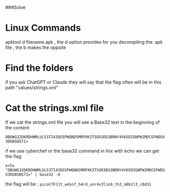 ###Solve

# Linux Commands
apktool d filename.apk , the d option provides for you decompiling the .apk file , the b makes the oppsite


# Find the folders 
if you ask ChatGPT or Claude they will say that the flag often will be in this path "values/strings.xml"

# Cat the strings.xml file 
If we cat the strings.xml file you will see a Base32 text in the beginning of the content 

`OBUWG32DKRDHWMLUL53TI43OG5PWQNDSMRPXK3TSGR3DG3BRNY4V65DIGNPW2MDCGFWDGX3DGBSDG7I=`

if we use cyberchef or the base32 command in linx with echo we can get the flag 



`echo "OBUWG32DKRDHWMLUL53TI43OG5PWQNDSMRPXK3TSGR3DG3BRNY4V65DIGNPW2MDCGFWDGX3DGBSDG7I=" | base32 -d`

the flag will be : `picoCTF{1t_w4sn7_h4rd_unr4v3l1n9_th3_m0b1l3_c0d3}`


